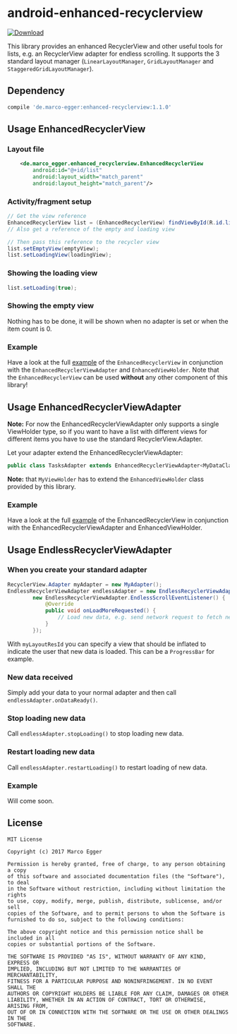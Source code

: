 # android-enhanced-recyclerview

[ ![Download](https://api.bintray.com/packages/marcoegger/android/enhanced-recyclerview/images/download.svg) ](https://bintray.com/marcoegger/android/enhanced-recyclerview/_latestVersion)

This library provides an enhanced RecyclerView and other useful tools for lists, e.g. an RecyclerView adapter for
endless scrolling. It supports the 3 standard layout manager (```LinearLayoutManager```, ```GridLayoutManager```
and ```StaggeredGridLayoutManager```).

## Dependency
```gradle
compile 'de.marco-egger:enhanced-recyclerview:1.1.0'
```

## Usage EnhancedRecyclerView

### Layout file
```xml
    <de.marco_egger.enhanced_recyclerview.EnhancedRecyclerView
        android:id="@+id/list"
        android:layout_width="match_parent"
        android:layout_height="match_parent"/>
```

### Activity/fragment setup
```java
// Get the view reference
EnhancedRecyclerView list = (EnhancedRecyclerView) findViewById(R.id.list);
// Also get a reference of the empty and loading view

// Then pass this reference to the recycler view
list.setEmptyView(emptyView);
list.setLoadingView(loadingView);
```

### Showing the loading view
```java
list.setLoading(true);
```

### Showing the empty view
Nothing has to be done, it will be shown when no adapter is set or when the item count is 0.

### Example
Have a look at the full
[example](https://github.com/marcoEgger/android-enhanced-recyclerview/tree/master/example-enhanced-recyclerview)
of the ```EnhancedRecyclerView``` in conjunction with the ```EnhancedRecyclerViewAdapter``` and
```EnhancedViewHolder```. Note that the ```EnhancedRecyclerView``` can be used **without** any other component of this library!

## Usage EnhancedRecyclerViewAdapter
**Note:** For now the EnhancedRecyclerViewAdapter only supports a single ViewHolder type, so if you want to have a list
with different views for different items you have to use the standard RecyclerView.Adapter.

Let your adapter extend the EnhancedRecyclerViewAdapter:
```java
public class TasksAdapter extends EnhancedRecyclerViewAdapter<MyDataClass, MyViewHolder>
```
**Note:** that ```MyViewHolder``` has to extend the ```EnhancedViewHolder``` class provided by this library.

### Example
Have a look at the full
[example](https://github.com/marcoEgger/android-enhanced-recyclerview/tree/master/example-enhanced-recyclerview)
of the EnhancedRecyclerView in conjunction with the EnhancedRecyclerViewAdapter and EnhancedViewHolder.

## Usage EndlessRecyclerViewAdapter

### When you create your standard adapter
```java
RecyclerView.Adapter myAdapter = new MyAdapter();
EndlessRecyclerViewAdapter endlessAdapter = new EndlessRecyclerViewAdapter(myAdapter, myLayourResId
        new EndlessRecyclerViewAdapter.EndlessScrollEventListener() {
            @Override
            public void onLoadMoreRequested() {
                // Load new data, e.g. send network request to fetch next items
            }
        });
```
With ```myLayoutResId``` you can specify a view that should be inflated to indicate the user that new data is loaded.
This can be a ```ProgressBar``` for example.

### New data received
Simply add your data to your normal adapter and then call ```endlessAdapter.onDataReady()```.

### Stop loading new data
Call ```endlessAdapter.stopLoading()``` to stop loading new data.

### Restart loading new data
Call ```endlessAdapter.restartLoading()``` to restart loading of new data.

### Example
Will come soon.

## License

    MIT License

    Copyright (c) 2017 Marco Egger

    Permission is hereby granted, free of charge, to any person obtaining a copy
    of this software and associated documentation files (the "Software"), to deal
    in the Software without restriction, including without limitation the rights
    to use, copy, modify, merge, publish, distribute, sublicense, and/or sell
    copies of the Software, and to permit persons to whom the Software is
    furnished to do so, subject to the following conditions:

    The above copyright notice and this permission notice shall be included in all
    copies or substantial portions of the Software.

    THE SOFTWARE IS PROVIDED "AS IS", WITHOUT WARRANTY OF ANY KIND, EXPRESS OR
    IMPLIED, INCLUDING BUT NOT LIMITED TO THE WARRANTIES OF MERCHANTABILITY,
    FITNESS FOR A PARTICULAR PURPOSE AND NONINFRINGEMENT. IN NO EVENT SHALL THE
    AUTHORS OR COPYRIGHT HOLDERS BE LIABLE FOR ANY CLAIM, DAMAGES OR OTHER
    LIABILITY, WHETHER IN AN ACTION OF CONTRACT, TORT OR OTHERWISE, ARISING FROM,
    OUT OF OR IN CONNECTION WITH THE SOFTWARE OR THE USE OR OTHER DEALINGS IN THE
    SOFTWARE.

